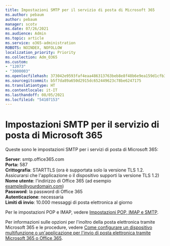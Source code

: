 ```yaml
---
title: Impostazioni SMTP per il servizio di posta di Microsoft 365
ms.author: pebaum
author: pebaum
manager: scotv
ms.date: 07/26/2021
ms.audience: Admin
ms.topic: article
ms.service: o365-administration
ROBOTS: NOINDEX, NOFOLLOW
localization_priority: Priority
ms.collection: Adm_O365
ms.custom:
- "12073"
- "3000003"
ms.openlocfilehash: 373042e9593faf4eaa486313763beb8e8f48b6e9ea159d1cfb37b9df826384f4
ms.sourcegitcommit: b5f7da89a650d2915dc652449623c78be6247175
ms.translationtype: HT
ms.contentlocale: it-IT
ms.lasthandoff: 08/05/2021
ms.locfileid: "54107153"
---
```

# <a name="smtp-settings-for-the-microsoft-365-mail-service"></a>Impostazioni SMTP per il servizio di posta di Microsoft 365

Queste sono le impostazioni SMTP per i servizi di posta di Microsoft 365:

**Server**: smtp.office365.com </br>
**Porta:** 587 </br>
**Crittografia**: STARTTLS (ora è supportata solo la versione TLS 1.2. Assicurarsi che l'applicazione o il dispositivo supporti la versione TLS 1.2) </br>
**Nome utente**: l'indirizzo di Office 365 (ad esempio example@yourdomain.com) </br>
**Password**: la password di Office 365 </br>
**Autenticazione**: necessaria </br>
**Limiti di invio**: 10.000 messaggi di posta elettronica al giorno </br>

Per le impostazioni POP e IMAP, vedere [Impostazioni POP, IMAP e SMTP](https://support.microsoft.com/office/pop-imap-and-smtp-settings-8361e398-8af4-4e97-b147-6c6c4ac95353).
 
Per informazioni sulle opzioni per l'inoltro della posta elettronica tramite Microsoft 365 e le procedure, vedere [Come configurare un dispositivo multifunzione o un'applicazione per l'invio di posta elettronica tramite Microsoft 365 o Office 365](/exchange/mail-flow-best-practices/how-to-set-up-a-multifunction-device-or-application-to-send-email-using-microsoft-365-or-office-365).